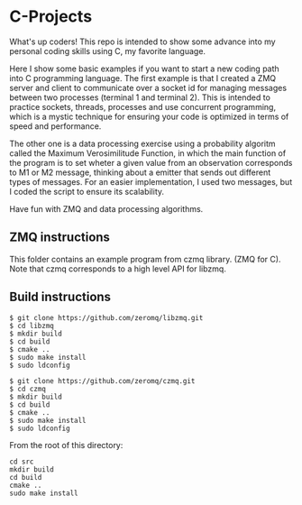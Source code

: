 # C-Projects
What's up coders! This repo is intended to show some advance into my personal coding skills using C,
my favorite language. 

Here I show some basic examples if you want to start a new coding path into C programming language.
The first example is that I created a ZMQ server and client to communicate over a socket id for
managing messages between two processes (terminal 1 and terminal 2). This is intended to practice
sockets, threads, processes and use concurrent programming, which is a mystic technique for ensuring
your code is optimized in terms of speed and performance. 

The other one is a data processing exercise using a probability algoritm called the Maximum 
Verosimilitude Function, in which the main function of the program is to set wheter a given value from
an observation corresponds to M1 or M2 message, thinking about a emitter that sends out different types
of messages. For an easier implementation, I used two messages, but I coded the script to ensure its 
scalability. 

Have fun with ZMQ and data processing algorithms. 


## ZMQ instructions
This folder contains an example program from czmq library. (ZMQ for C). Note that czmq corresponds to a high level
API for libzmq.

## Build instructions
``` console
$ git clone https://github.com/zeromq/libzmq.git
$ cd libzmq
$ mkdir build
$ cd build
$ cmake ..
$ sudo make install
$ sudo ldconfig

```
```console
$ git clone https://github.com/zeromq/czmq.git
$ cd czmq
$ mkdir build
$ cd build
$ cmake ..
$ sudo make install
$ sudo ldconfig
```
From the root of this directory:

``` console
cd src
mkdir build
cd build
cmake ..
sudo make install
```

